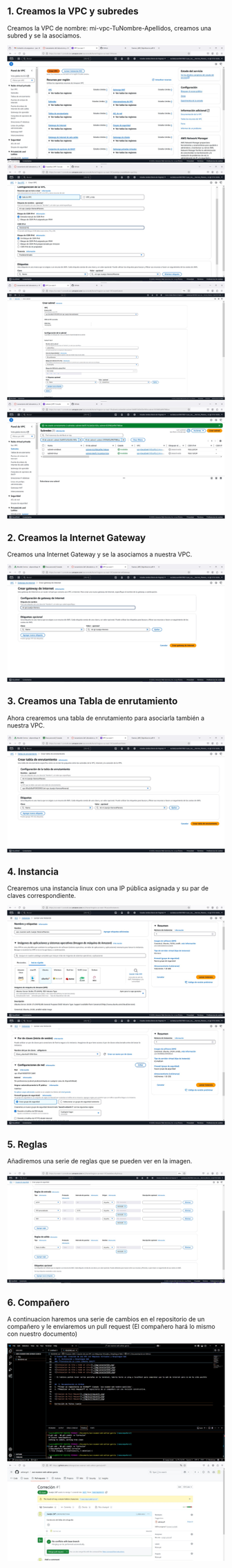 ## 1. Creamos la VPC y subredes
Creamos la VPC de nombre: mi-vpc-TuNombre-Apellidos, creamos una subred y se la asociamos.

![Imagen 1.1](./Imagenes/Imagen%201.1.jpg)
![Imagen 1.2](./Imagenes/Imagen%201.2.jpg)
![Imagen 1.3](./Imagenes/Imagen%201.3.jpg)
![Imagen 1.4](./Imagenes/Imagen%201.4.jpg)

## 2. Creamos la Internet Gateway
Creamos una Internet Gateway y se la asociamos a nuestra VPC.

![Imagen 2](./Imagenes/Imagen%202.jpg)

## 3. Creamos una Tabla de enrutamiento
Ahora crearemos una tabla de enrutamiento para asociarla también a nuestra VPC.

![Imagen 3](./Imagenes/Imagen%203.jpg)

## 4. Instancia
Crearemos una instancia linux con una IP pública asignada  y su par de claves correspondiente.

![Imagen 4.1](./Imagenes/Imagen%204.1.jpg)
![Imagen 4.2](./Imagenes/Imagen%204.2.jpg)

## 5. Reglas
Añadiremos una serie de reglas que se pueden ver en la imagen.

![Imagen 5](./Imagenes/Imagen%205.jpg)

## 6. Compañero
A continuacion haremos una serie de cambios en el repositorio de un compañero y le enviaremos un pull request (El compañero hará lo mismo con nuestro documento)

![Imagen 6.1](./Imagenes/Imagen%206.1.jpg)
![Imagen 6.2](./Imagenes/Imagen%206.2.jpg)
